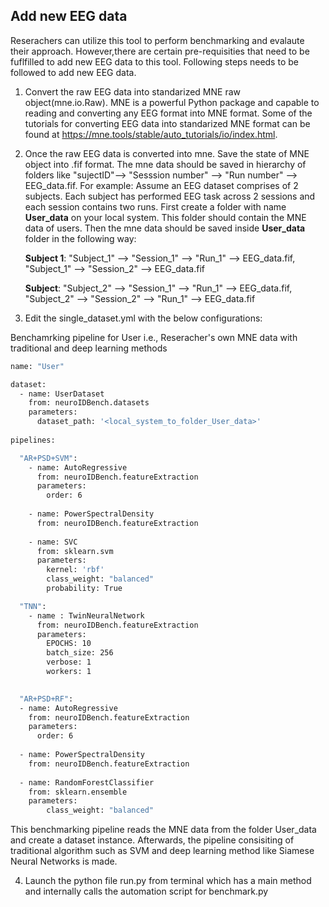 ## Add new EEG data

Reserachers can utilize this tool to perform benchmarking and evalaute their approach. 
However,there are certain pre-requisities that need to be fuflfilled to add new EEG data to this tool.
Following steps needs to be followed to add new EEG data.

1. Convert the raw EEG data into standarized MNE raw object(mne.io.Raw). MNE is a powerful Python package and capable to reading and 
    converting any EEG format into MNE format. Some of the tutorials for converting EEG data into standarized MNE format
    can be found at https://mne.tools/stable/auto_tutorials/io/index.html. 

2. Once the raw EEG data is converted into mne. Save the state of MNE object into .fif format. 
    The mne data should be saved in hierarchy of folders like "sujectID"--> "Sesssion number" --> "Run number" --> EEG_data.fif.
    For example: Assume an EEG dataset comprises of 2 subjects. Each subject has performed EEG task across 2 sessions
    and each session contains two runs. First create a folder with name <b>User_data</b> on your local system. This folder should contain the MNE data of users. Then the mne data should be saved inside <b>User_data</b> folder in the following way: 

    <b>Subject 1</b>: 
    "Subject_1" --> "Session_1" --> "Run_1" --> EEG_data.fif, 
    "Subject_1" --> "Session_2" --> EEG_data.fif 

    <b>Subject</b>:
    "Subject_2" --> "Session_1" --> "Run_1" --> EEG_data.fif, 
    "Subject_2" --> "Session_2" --> "Run_1" --> EEG_data.fif 

3. Edit the single_dataset.yml with the below configurations:

Benchamrking pipeline for User i.e., Reseracher's own MNE data with traditional and deep learning methods

```bash
name: "User"

dataset: 
  - name: UserDataset
    from: neuroIDBench.datasets
    parameters: 
      dataset_path: '<local_system_to_folder_User_data>'
    
pipelines:

  "AR+PSD+SVM": 
    - name: AutoRegressive
      from: neuroIDBench.featureExtraction
      parameters: 
        order: 6
        
    - name: PowerSpectralDensity
      from: neuroIDBench.featureExtraction
        
    - name: SVC
      from: sklearn.svm
      parameters: 
        kernel: 'rbf'
        class_weight: "balanced"
        probability: True

  "TNN": 
    - name : TwinNeuralNetwork
      from: neuroIDBench.featureExtraction
      parameters: 
        EPOCHS: 10
        batch_size: 256
        verbose: 1
        workers: 1

  
  "AR+PSD+RF": 
  - name: AutoRegressive
    from: neuroIDBench.featureExtraction
    parameters: 
      order: 6
    
  - name: PowerSpectralDensity
    from: neuroIDBench.featureExtraction
      
  - name: RandomForestClassifier
    from: sklearn.ensemble
    parameters: 
        class_weight: "balanced"
```

This benchmarking pipeline reads the MNE data from the folder User_data and create a dataset instance. 
Afterwards, the pipeline consisiting of traditional algorithm such as SVM and  deep learning method 
like Siamese Neural Networks is made.  

4. Launch the python file run.py from terminal which has a main method and internally calls the automation script for benchmark.py 